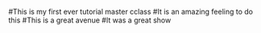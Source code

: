 #This is my first ever tutorial master cclass
#It is an amazing feeling to do this
#This is a great avenue
#It was a great show

